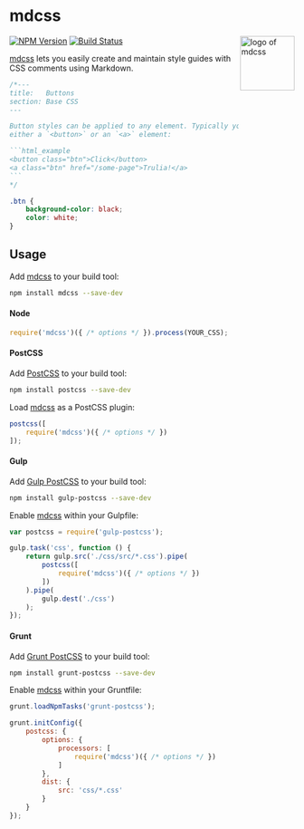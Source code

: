 # mdcss

<img align="right" width="96" height="96" src="https://i.imgur.com/3rqeZXi.png" title="logo of mdcss">

[![NPM Version][npm-img]][npm] [![Build Status][ci-img]][ci]

[mdcss] lets you easily create and maintain style guides with CSS comments using Markdown.

```css
/*---
title:   Buttons
section: Base CSS
---

Button styles can be applied to any element. Typically you'll want to use
either a `<button>` or an `<a>` element:

​```html_example
<button class="btn">Click</button>
<a class="btn" href="/some-page">Trulia!</a>
​```
*/

.btn {
	background-color: black;
	color: white;
}
```

## Usage

Add [mdcss] to your build tool:

```bash
npm install mdcss --save-dev
```

#### Node

```js
require('mdcss')({ /* options */ }).process(YOUR_CSS);
```

#### PostCSS

Add [PostCSS] to your build tool:

```bash
npm install postcss --save-dev
```

Load [mdcss] as a PostCSS plugin:

```js
postcss([
    require('mdcss')({ /* options */ })
]);
```

#### Gulp

Add [Gulp PostCSS] to your build tool:

```bash
npm install gulp-postcss --save-dev
```

Enable [mdcss] within your Gulpfile:

```js
var postcss = require('gulp-postcss');

gulp.task('css', function () {
    return gulp.src('./css/src/*.css').pipe(
        postcss([
            require('mdcss')({ /* options */ })
        ])
    ).pipe(
        gulp.dest('./css')
    );
});
```

#### Grunt

Add [Grunt PostCSS] to your build tool:

```bash
npm install grunt-postcss --save-dev
```

Enable [mdcss] within your Gruntfile:

```js
grunt.loadNpmTasks('grunt-postcss');

grunt.initConfig({
    postcss: {
        options: {
            processors: [
                require('mdcss')({ /* options */ })
            ]
        },
        dist: {
            src: 'css/*.css'
        }
    }
});
```

[ci]:      https://travis-ci.org/jonathantneal/mdcss
[ci-img]:  https://img.shields.io/travis/jonathantneal/mdcss.svg
[npm]:     https://www.npmjs.com/package/mdcss
[npm-img]: https://img.shields.io/npm/v/mdcss.svg

[Gulp PostCSS]:  https://github.com/postcss/gulp-postcss
[Grunt PostCSS]: https://github.com/nDmitry/grunt-postcss
[PostCSS]:       https://github.com/postcss/postcss
[mdcss]:  https://github.com/jonathantneal/mdcss
